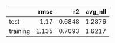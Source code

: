 |          |   rmse |     r2 |   avg_nll |
|:---------|-------:|-------:|----------:|
| test     |  1.17  | 0.6848 |    1.2876 |
| training |  1.135 | 0.7093 |    1.6217 |